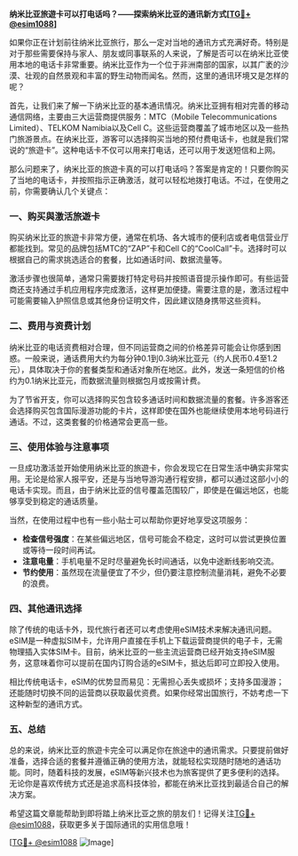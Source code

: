 **纳米比亚旅遊卡可以打电话吗？——探索纳米比亚的通讯新方式[[TG💪+ @esim1088](https://t.me/s/esim1088)]**

如果你正在计划前往纳米比亚旅行，那么一定对当地的通讯方式充满好奇。特别是对于那些需要保持与家人、朋友或同事联系的人来说，了解是否可以在纳米比亚使用本地的电话卡非常重要。纳米比亚作为一个位于非洲南部的国家，以其广袤的沙漠、壮观的自然景观和丰富的野生动物而闻名。然而，这里的通讯环境又是怎样的呢？

首先，让我们来了解一下纳米比亚的基本通讯情况。纳米比亚拥有相对完善的移动通信网络，主要由三大运营商提供服务：MTC（Mobile Telecommunications Limited）、TELKOM Namibia以及Cell C。这些运营商覆盖了城市地区以及一些热门旅游景点。在纳米比亚，游客可以选择购买当地的预付费电话卡，也就是我们常说的“旅遊卡”。这种电话卡不仅可以用来打电话，还可以用于发送短信和上网。

那么问题来了，纳米比亚的旅遊卡真的可以打电话吗？答案是肯定的！只要你购买了当地的电话卡，并按照指示正确激活，就可以轻松地拨打电话。不过，在使用之前，你需要确认几个关键点：

### **一、购买與激活旅遊卡**
购买纳米比亚的旅遊卡非常方便，通常在机场、各大城市的便利店或者电信营业厅都能找到。常见的品牌包括MTC的“ZAP”卡和Cell C的“CoolCall”卡。选择时可以根据自己的需求挑选适合的套餐，比如通话时间、数据流量等。

激活步骤也很简单，通常只需要拨打特定号码并按照语音提示操作即可。有些运营商还支持通过手机应用程序完成激活，这样更加便捷。需要注意的是，激活过程中可能需要输入护照信息或其他身份证明文件，因此建议随身携带这些资料。

### **二、费用与资费计划**
纳米比亚的电话资费相对合理，但不同运营商之间的价格差异可能会让你感到困惑。一般来说，通话费用大约为每分钟0.1到0.3纳米比亚元（约人民币0.4至1.2元），具体取决于你的套餐类型和通话对象所在地区。此外，发送一条短信的价格约为0.1纳米比亚元，而数据流量则根据包月或按需计费。

为了节省开支，你可以选择购买包含较多通话时间和数据流量的套餐。许多游客还会选择购买包含国际漫游功能的卡片，这样即使在国外也能继续使用本地号码进行通话。不过，这类套餐的价格通常会更高一些。

### **三、使用体验与注意事项**
一旦成功激活並开始使用纳米比亚的旅遊卡，你会发现它在日常生活中确实非常实用。无论是给家人报平安，还是与当地导游沟通行程安排，都可以通过这部小小的电话卡实现。而且，由于纳米比亚的信号覆盖范围较广，即使是在偏远地区，也能够享受到稳定的通话质量。

当然，在使用过程中也有一些小贴士可以帮助你更好地享受这项服务：

- **检查信号强度**：在某些偏远地区，信号可能会不稳定，这时可以尝试更换位置或等待一段时间再试。
- **注意电量**：手机电量不足时尽量避免长时间通话，以免中途断线影响交流。
- **节约使用**：虽然现在流量便宜了不少，但仍要注意控制流量消耗，避免不必要的浪费。

### **四、其他通讯选择**
除了传统的电话卡外，现代旅行者还可以考虑使用eSIM技术来解决通讯问题。eSIM是一种虚拟SIM卡，允许用户直接在手机上下载运营商提供的电子卡，无需物理插入实体SIM卡。目前，纳米比亚的一些主流运营商已经开始支持eSIM服务，这意味着你可以提前在国内订购合适的eSIM卡，抵达后即可立即投入使用。

相比传统电话卡，eSIM的优势显而易见：无需担心丢失或损坏；支持多国漫游；还能随时切换不同的运营商以获取最优资费。如果你经常出国旅行，不妨考虑一下这种新型的通讯方式。

### **五、总结**
总的来说，纳米比亚的旅遊卡完全可以满足你在旅途中的通讯需求。只要提前做好准备，选择合适的套餐并遵循正确的使用方法，就能轻松实现随时随地的通话功能。同时，随着科技的发展，eSIM等新兴技术也为旅客提供了更多便利的选择。无论你是喜欢传统方式还是追求高科技体验，都能在纳米比亚找到最适合自己的解决方案。

希望这篇文章能帮助到即将踏上纳米比亚之旅的朋友们！记得关注[TG💪+ @esim1088](https://t.me/s/esim1088)，获取更多关于国际通讯的实用信息哦！

[[TG💪+ @esim1088](https://t.me/s/esim1088) ![Image](https://i.postimg.cc/4NQfJmqS/Snipaste-2025-05-13-00-14-12.png)]